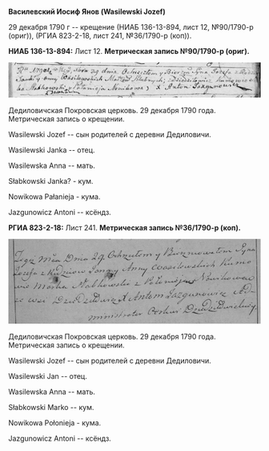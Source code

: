 **Василевский Иосиф Янов (Wasilewski Jozef)**

29 декабря 1790 г -- крещение (НИАБ 136-13-894, лист 12, №90/1790-р
(ориг)), (РГИА 823-2-18, лист 241, №36/1790-р (коп)).

**НИАБ 136-13-894:** Лист 12. **Метрическая запись №90/1790-р (ориг).**

![](./media/949927d99056a05b6c75ce9b383a829e2ad032b5.png)

Дедиловичская Покровская церковь. 29 декабря 1790 года. Метрическая
запись о крещении.

Wasilewski Jozef -- сын родителей с деревни Дедиловичи.

Wasilewski Janka -- отец.

Wasilewska Anna -- мать.

Słabkowski Janka? - кум.

Nowikowa Pałanieja - кума.

Jazgunowicz Antoni -- ксёндз.

**РГИА 823-2-18:** Лист 241. **Метрическая запись №36/1790-р (коп).**

![](./media/289dde3078c785530783885e883503caace06c74.png)

Дедиловичская Покровская церковь. 29 декабря 1790 года. Метрическая
запись о крещении.

Wasilewski Jozef -- сын родителей с деревни Дедиловичи.

Wasilewski Jan -- отец.

Wasilewska Anna -- мать.

Słabkowski Marko -- кум.

Nowikowa Połonieja - кума.

Jazgunowicz Antoni -- ксёндз.
